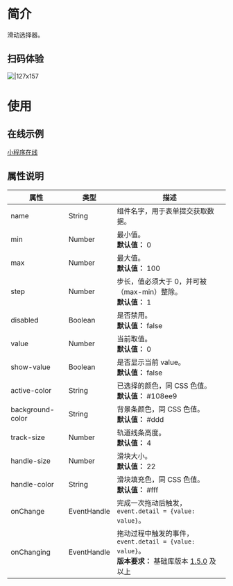 # 简介

滑动选择器。

## 扫码体验

![|127x157](https://gw.alipayobjects.com/zos/skylark-tools/public/files/5615dd2ce42f01988e82b704217c14d8.png#align=left&display=inline&height=157&margin=%5Bobject%20Object%5D&originHeight=157&originWidth=127&status=done&style=none&width=127)

# 使用

## 在线示例

[小程序在线](https://opendocs.alipay.com/openbox/mini/opendocs/basic-component?view=preview&defaultPage=pages/slider/index&defaultOpenedFiles=pages/slider/index&theme=light)

## 属性说明

| **属性** | **类型** | **描述** |
| --- | --- | --- |
| name | String | 组件名字，用于表单提交获取数据。 |
| min | Number | 最小值。<br />**默认值：** 0 |
| max | Number | 最大值。<br />**默认值：** 100 |
| step | Number | 步长，值必须大于 0，并可被（max-min）整除。<br />**默认值：** 1 |
| disabled | Boolean | 是否禁用。<br />**默认值：** false |
| value | Number | 当前取值。<br />**默认值：** 0 |
| show-value | Boolean | 是否显示当前 value。<br />**默认值：** false |
| active-color | String | 已选择的颜色，同 CSS 色值。<br />**默认值：** #108ee9 |
| background-color | String | 背景条颜色，同 CSS 色值。<br />**默认值：** #ddd |
| track-size | Number | 轨道线条高度。<br />**默认值：** 4 |
| handle-size | Number | 滑块大小。<br />**默认值：** 22 |
| handle-color | String | 滑块填充色，同 CSS 色值。<br />**默认值：** #fff |
| onChange | EventHandle | 完成一次拖动后触发，`event.detail = {value: value}`。 |
| onChanging | EventHandle | 拖动过程中触发的事件，`event.detail = {value: value}`。<br />**版本要求：** 基础库版本 [1.5.0](/mini/framework/compatibility) 及以上 |
